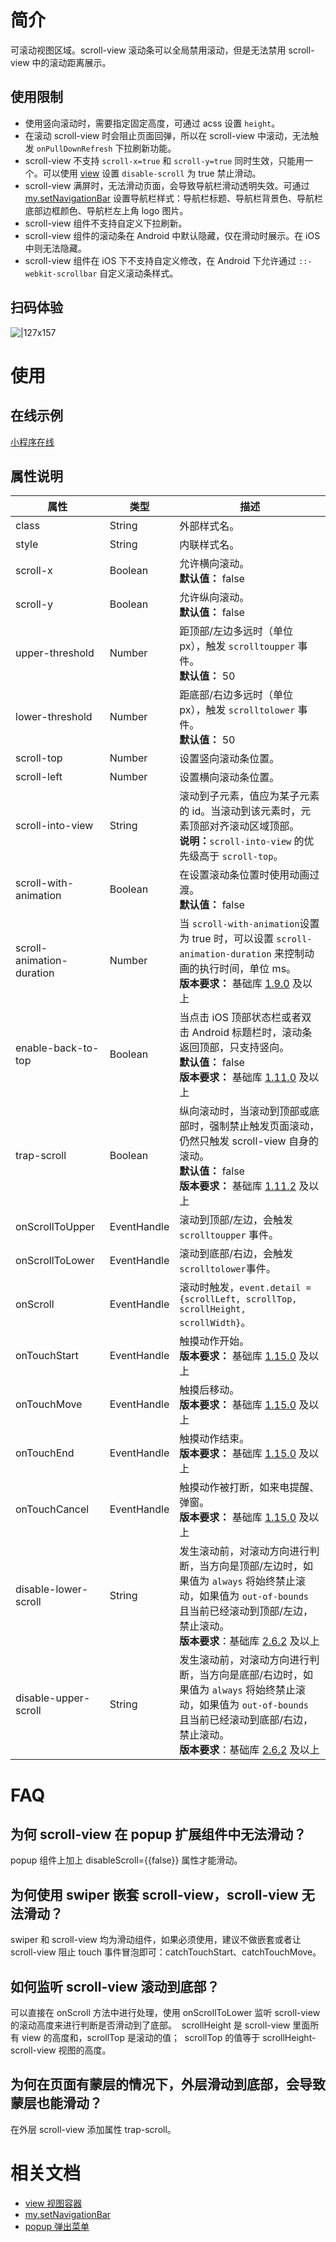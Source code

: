 
# 简介
可滚动视图区域。scroll-view 滚动条可以全局禁用滚动，但是无法禁用 scroll-view 中的滚动距离展示。

## 使用限制

- 使用竖向滚动时，需要指定固定高度，可通过 acss 设置 `height`。
- 在滚动 scroll-view 时会阻止页面回弹，所以在 scroll-view 中滚动，无法触发 `onPullDownRefresh` 下拉刷新功能。
- scroll-view 不支持 `scroll-x=true` 和 `scroll-y=true` 同时生效，只能用一个。可以使用 [view](/mini/component/view) 设置 `disable-scroll` 为 true 禁止滑动。
- scroll-view 满屏时，无法滑动页面，会导致导航栏滑动透明失效。可通过 [my.setNavigationBar](https://opendocs.alipay.com/mini/api/xwq8e6) 设置导航栏样式：导航栏标题、导航栏背景色、导航栏底部边框颜色、导航栏左上角 logo 图片。
- scroll-view 组件不支持自定义下拉刷新。
- scroll-view 组件的滚动条在 Android 中默认隐藏，仅在滑动时展示。在 iOS 中则无法隐藏。
- scroll-view 组件在 iOS 下不支持自定义修改，在 Android 下允许通过 `::-webkit-scrollbar` 自定义滚动条样式。

## 扫码体验
![|127x157](https://gw.alipayobjects.com/zos/skylark/63eda77f-c032-4ede-937a-5f644305b10e/2018/jpeg/53e0ded7-1d92-45c7-8b5e-f0197c949767.jpeg#align=left&display=inline&height=1906&margin=%5Bobject%20Object%5D&originHeight=1906&originWidth=1540&status=done&style=none&width=127)

# 使用

## 在线示例

[小程序在线](https://opendocs.alipay.com/openbox/mini/opendocs/basic-component?view=preview&defaultPage=pages/scroll-view/index&defaultOpenedFiles=pages/scroll-view/index&theme=light)

## 属性说明
| **属性** | **类型** | **描述** |
| --- | --- | --- |
| class | String | 外部样式名。 |
| style | String | 内联样式名。 |
| scroll-x | Boolean | 允许横向滚动。<br />**默认值：** false |
| scroll-y | Boolean | 允许纵向滚动。<br />**默认值：** false |
| upper-threshold | Number | 距顶部/左边多远时（单位 px），触发 `scrolltoupper` 事件。<br />**默认值：** 50 |
| lower-threshold | Number | 距底部/右边多远时（单位 px），触发 `scrolltolower` 事件。<br />**默认值：** 50 |
| scroll-top | Number | 设置竖向滚动条位置。 |
| scroll-left | Number | 设置横向滚动条位置。 |
| scroll-into-view | String | 滚动到子元素，值应为某子元素的 id。当滚动到该元素时，元素顶部对齐滚动区域顶部。<br />**说明：**`scroll-into-view` 的优先级高于 `scroll-top`。 |
| scroll-with-animation | Boolean | 在设置滚动条位置时使用动画过渡。<br />**默认值：** false |
| scroll-animation-duration | Number | 当 `scroll-with-animation`设置为 true 时，可以设置 `scroll-animation-duration` 来控制动画的执行时间，单位 ms。<br />**版本要求：** 基础库 [1.9.0](/mini/framework/compatibility) 及以上 |
| enable-back-to-top | Boolean | 当点击 iOS 顶部状态栏或者双击 Android 标题栏时，滚动条返回顶部，只支持竖向。<br />**默认值：** false<br />**版本要求：** 基础库 [1.11.0](/mini/framework/compatibility) 及以上 |
| trap-scroll | Boolean | 纵向滚动时，当滚动到顶部或底部时，强制禁止触发页面滚动，仍然只触发 scroll-view 自身的滚动。<br />**默认值：** false<br />**版本要求：** 基础库 [1.11.2](/mini/framework/compatibility) 及以上 |
| onScrollToUpper | EventHandle | 滚动到顶部/左边，会触发 `scrolltoupper` 事件。 |
| onScrollToLower | EventHandle | 滚动到底部/右边，会触发 `scrolltolower`事件。 |
| onScroll | EventHandle | 滚动时触发，`event.detail = {scrollLeft, scrollTop, scrollHeight, scrollWidth}`。 |
| onTouchStart | EventHandle | 触摸动作开始。<br />**版本要求：** 基础库 [1.15.0](/mini/framework/compatibility) 及以上 |
| onTouchMove | EventHandle | 触摸后移动。<br />**版本要求：** 基础库 [1.15.0](/mini/framework/compatibility) 及以上 |
| onTouchEnd | EventHandle | 触摸动作结束。<br />**版本要求：** 基础库 [1.15.0](/mini/framework/compatibility) 及以上 |
| onTouchCancel | EventHandle | 触摸动作被打断，如来电提醒、弹窗。<br />**版本要求：** 基础库 [1.15.0](/mini/framework/compatibility) 及以上 |
| disable-lower-scroll | String | 发生滚动前，对滚动方向进行判断，当方向是顶部/左边时，如果值为 `always` 将始终禁止滚动，如果值为 `out-of-bounds` 且当前已经滚动到顶部/左边，禁止滚动。<br />**版本要求**：基础库 [2.6.2](https://opendocs.alipay.com/mini/framework/lib-upgrade-v2) 及以上 |
| disable-upper-scroll | String | 发生滚动前，对滚动方向进行判断，当方向是底部/右边时，如果值为 `always` 将始终禁止滚动，如果值为 `out-of-bounds` 且当前已经滚动到底部/右边，禁止滚动。<br />**版本要求**：基础库 [2.6.2](https://opendocs.alipay.com/mini/framework/lib-upgrade-v2) 及以上 |


# FAQ

## 为何 scroll-view 在 popup 扩展组件中无法滑动？
popup 组件上加上 disableScroll={{false}}  属性才能滑动。

## 为何使用 swiper 嵌套 scroll-view，scroll-view 无法滑动？
swiper 和 scroll-view 均为滑动组件，如果必须使用，建议不做嵌套或者让 scroll-view 阻止 touch 事件冒泡即可：catchTouchStart、catchTouchMove。

## 如何监听 scroll-view 滚动到底部？
可以直接在 onScroll 方法中进行处理，使用 onScrollToLower 监听 scroll-view 的滚动高度来进行判断是否滑动到了底部。  scrollHeight 是 scroll-view 里面所有 view 的高度和，scrollTop 是滚动的值；  scrollTop 的值等于 scrollHeight-scroll-view 视图的高度。

## 为何在页面有蒙层的情况下，外层滑动到底部，会导致蒙层也能滑动？
在外层 scroll-view 添加属性 trap-scroll。

# 相关文档

- [view 视图容器](https://opendocs.alipay.com/mini/component/view)
- [my.setNavigationBar](https://opendocs.alipay.com/mini/api/xwq8e6)
- [popup 弹出菜单](https://opendocs.alipay.com/mini/component-ext/popup)
